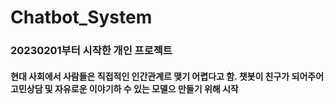 # Chatbot_System
### 20230201부터 시작한 개인 프로젝트
#### 현대 사회에서 사람들은 직접적인 인간관계르 맺기 어렵다고 함. 챗봇이 친구가 되어주어 고민상담 및 자유로운 이야기하 수 있는 모델으 만들기 위해 시작
